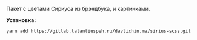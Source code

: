 Пакет с цветами Сириуса из брэндбука, и картинками.

****Установка**:**


`yarn add https://gitlab.talantiuspeh.ru/davlichin.ma/sirius-scss.git`